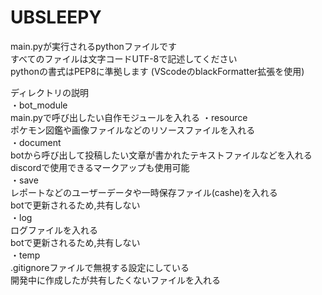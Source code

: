 # UBSLEEPY
main.pyが実行されるpythonファイルです  
すべてのファイルは文字コードUTF-8で記述してください  
pythonの書式はPEP8に準拠します (VScodeのblackFormatter拡張を使用)  
  
ディレクトリの説明  
・bot_module  
main.pyで呼び出したい自作モジュールを入れる 
・resource  
ポケモン図鑑や画像ファイルなどのリソースファイルを入れる   
・document  
botから呼び出して投稿したい文章が書かれたテキストファイルなどを入れる  
discordで使用できるマークアップも使用可能  
・save  
レポートなどのユーザーデータや一時保存ファイル(cashe)を入れる  
botで更新されるため,共有しない  
・log  
ログファイルを入れる  
botで更新されるため,共有しない  
・temp  
.gitignoreファイルで無視する設定にしている  
開発中に作成したが共有したくないファイルを入れる  
